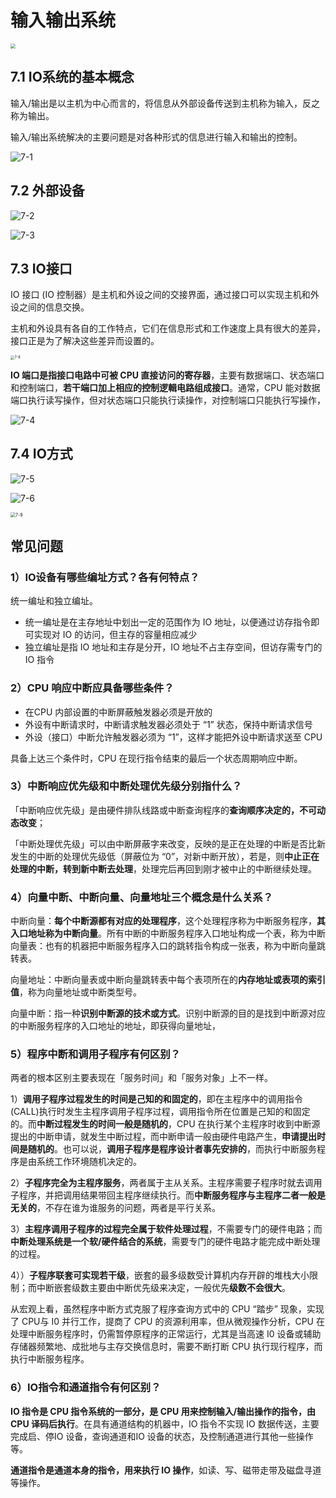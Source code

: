 # 输入输出系统

<img src="./doc/7-0.png" style="zoom:50%;" />

## 7.1 IO系统的基本概念

输入/输出是以主机为中心而言的，将信息从外部设备传送到主机称为输入，反之称为输出。

输入/输出系统解决的主要问题是对各种形式的信息进行输入和输出的控制。

![7-1](./doc/7-1.png)

## 7.2 外部设备

![7-2](./doc/7-2.png)

![7-3](./doc/7-3.png)

## 7.3 IO接口

IO 接口 (IO 控制器）是主机和外设之间的交接界面，通过接口可以实现主机和外设之间的信息交换。

主机和外设具有各自的工作特点，它们在信息形式和工作速度上具有很大的差异，接口正是为了解决这些差异而设置的。

<img src="./doc/7-8.png" alt="7-8" style="zoom:40%;" />

**IO 端口是指接口电路中可被 CPU 直接访问的寄存器**，主要有数据端口、状态端口和控制端口，**若干端口加上相应的控制逻輯电路组成接口**。通常，CPU 能对数据端口执行读写操作，但对状态端口只能执行读操作，对控制端口只能执行写操作，

![7-4](./doc/7-4.png)

## 7.4 IO方式

![7-5](./doc/7-5.png)

![7-6](./doc/7-6.png)

<img src="./doc/7-9.png" alt="7-9" style="zoom:50%;" />

## 常见问题

### 1）IO设备有哪些编址方式？各有何特点？

统一编址和独立编址。

- 统一编址是在主存地址中划出一定的范围作为 IO 地址，以便通过访存指令即可实现对 IO 的访问，但主存的容量相应减少
- 独立编址是指 IO 地址和主存是分开，IO 地址不占主存空间，但访存需专门的 IO 指令

### 2）CPU 响应中断应具备哪些条件？

- 在CPU 内部设置的中断屏蔽触发器必须是开放的
- 外设有中断请求时，中断请求触发器必须处于 “1” 状态，保持中断请求信号
- 外设（接口）中断允许触发器必须为 “1”，这样才能把外设中断请求送至 CPU

具备上达三个条件时，CPU 在现行指令结束的最后一个状态周期响应中断。

### 3）中断响应优先级和中断处理优先级分别指什么？

「中断响应优先级」是由硬件排队线路或中断查询程序的**查询顺序决定的，不可动态改变**；

「中断处理优先级」可以由中断屏蔽字来改变，反映的是正在处理的中断是否比新发生的中断的处理优先级低（屏蔽位为 “0”，对新中断开放），若是，则**中止正在处理的中断，转到新中断去处理**，处理完后再回到刚才被中止的中断继续处理。

### 4）向量中断、中断向量、向量地址三个概念是什么关系？

中断向量：**每个中断源都有对应的处理程序**，这个处理程序称为中断服务程序，**其入口地址称为中断向量**。所有中断的中断服务程序入口地址构成一个表，称为中断向量表：也有的机器把中断服务程序入口的跳转指令构成一张表，称为中断向量跳转表。

向量地址：中断向量表或中断向量跳转表中每个表项所在的**内存地址或表项的索引值**，称为向量地址或中断类型号。

向量中断：指一种**识别中断源的技术或方式**。识别中断源的目的是找到中断源对应的中断服务程序的入口地址的地址，即获得向量地址，

### 5）程序中断和调用子程序有何区别？

两者的根本区别主要表现在「服务时间」和「服务对象」上不一样。

1）**调用子程序过程发生的时间是己知的和固定的**，即在主程序中的调用指令 (CALL)执行时发生主程序调用子程序过程，调用指令所在位置是己知的和固定的。而**中断过程发生的时间一般是随机的**，CPU 在执行某个主程序时收到中断源提出的中断申请，就发生中断过程，而中断申请一般由硬件电路产生，**申请提出时间是随机的**。也可以说，**调用子程序是程序设计者事先安排的**，而执行中断服务程序是由系统工作环境随机决定的。

2）**子程序完全为主程序服务**，两者属于主从关系。主程序需要子程序时就去调用子程序，并把调用结果带回主程序继续执行。而**中断服务程序与主程序二者一般是无关的**，不存在谁为谁服务的问题，两者是平行关系。

3）**主程序调用子程序的过程完全属于软件处理过程**，不需要专门的硬件电路；而**中断处理系统是一个软/硬件结合的系统**，需要专门的硬件电路才能完成中断处理的过程。

4））**子程序联套可实现若干级**，嵌套的最多级数受计算机内存开辟的堆栈大小限制；而中断嵌套级数主要由中断优先级来决定，一般优先**级数不会很大**。

从宏观上看，虽然程序中断方式克服了程序查询方式中的 CPU “踏步” 现象，实现了 CPU与 I0 并行工作，提商了 CPU 的资源利用率，但从微观操作分析，CPU 在处理中断服务程序时，仍需暂停原程序的正常运行，尤其是当高速 I0 设备或辅助存储器频繁地、成批地与主存交换信息时，需要不断打断 CPU 执行现行程序，而执行中断服务程序。

### 6）IO指令和通道指令有何区别？

**IO 指令是 CPU 指令系统的一部分，是 CPU 用来控制输入/输出操作的指令，由 CPU 译码后执行**。在具有通道结构的机器中，IO 指令不实现 IO 数据传送，主要完成启、停IO 设备，查询通道和IO 设备的状态，及控制通道进行其他一些操作等。

**通道指令是通道本身的指令，用来执行 IO 操作**，如读、写、磁带走带及磁盘寻道等操作。

